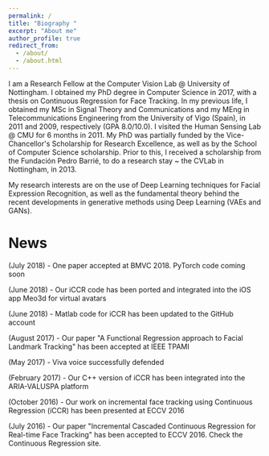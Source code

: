 ```yaml
---
permalink: /
title: "Biography "
excerpt: "About me"
author_profile: true
redirect_from: 
  - /about/
  - /about.html
---
```


I am a Research Fellow at the Computer Vision Lab @ University of Nottingham. I obtained my PhD degree in Computer Science in 2017, with a thesis on Continuous Regression for Face Tracking. In my previous life, I obtained my MSc in Signal Theory and Communications and my MEng in Telecommunications Engineering from the University of Vigo (Spain), in 2011 and 2009, respectively (GPA 8.0/10.0). I visited the Human Sensing Lab @ CMU for 6 months in 2011. My PhD was partially funded by the Vice-Chancellor's Scholarship for Research Excellence, as well as by the School of Computer Science scholarship. Prior to this, I received a scholarship from the Fundación Pedro Barrié, to do a research stay ~ the CVLab in Nottingham, in 2013. 

My research interests are on the use of Deep Learning techniques for Facial Expression Recognition, as well as the fundamental theory behind the recent developments in generative methods using Deep Learning (VAEs and GANs).

News
======
(July 2018) - One paper accepted at BMVC 2018. PyTorch code coming soon 

(June 2018) - Our iCCR code has been ported and integrated into the iOS app Meo3d for virtual avatars

(June 2018) - Matlab code for iCCR has been updated to the GitHub account

(August 2017) - Our paper "A Functional Regression approach to Facial Landmark Tracking" has been accepted at IEEE TPAMI

(May 2017) - Viva voice successfully defended

(February 2017) - Our C++ version of iCCR has been integrated into the ARIA-VALUSPA platform

(October 2016) - Our work on incremental face tracking using Continuous Regression (iCCR) has been presented at ECCV 2016

(July 2016) - Our paper "Incremental Cascaded Continuous Regression for Real-time Face Tracking" has been accepted to ECCV 2016. Check the Continuous Regression site.




 
